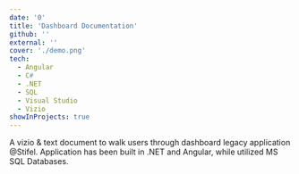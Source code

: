```yaml
---
date: '0'
title: 'Dashboard Documentation'
github: ''
external: ''
cover: './demo.png'
tech:
  - Angular 
  - C#
  - .NET
  - SQL
  - Visual Studio
  - Vizio
showInProjects: true
---
```


A vizio & text document to walk users through dashboard legacy application @Stifel. Application has been built in .NET and Angular, while utilized MS SQL Databases.